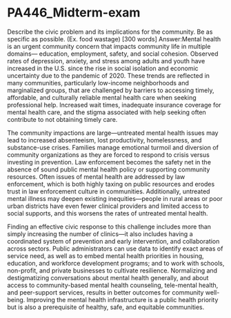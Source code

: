 # PA446_Midterm-exam
Describe the civic problem and its implications for the community. Be as
specific as possible.  (Ex. food wastage) [300 words]
Answer:Mental health is an urgent community concern that impacts community life in multiple domains— education, employment, safety, and social cohesion. Observed rates of depression, anxiety, and stress among adults and youth have increased in the U.S. since the rise in social isolation and economic uncertainty due to the pandemic of 2020. These trends are reflected in many communities, particularly low-income neighborhoods and marginalized groups, that are challenged by barriers to accessing timely, affordable, and culturally reliable mental health care when seeking professional help. Increased wait times, inadequate insurance coverage for mental health care, and the stigma associated with help seeking often contribute to not obtaining timely care.

The community impactions are large—untreated mental health issues may lead to increased absenteeism, lost productivity, homelessness, and substance-use crises. Families manage emotional turmoil and diversion of community organizations as they are forced to respond to crisis versus investing in prevention. Law enforcement becomes the safety net in the absence of sound public mental health policy or supporting community resources. Often issues of mental health are addressed by law enforcement, which is both highly taxing on public resources and erodes trust in law enforcement culture in communities. Additionally, untreated mental illness may deepen existing inequities—people in rural areas or poor urban districts have even fewer clinical providers and limited access to social supports, and this worsens the rates of untreated mental health.

Finding an effective civic response to this challenge includes more than simply increasing the number of clinics—it also includes having a coordinated system of prevention and early intervention, and collaboration across sectors. Public administrators can use data to identify exact areas of service need, as well as to embed mental health priorities in housing, education, and workforce development programs; and to work with schools, non-profit, and private businesses to cultivate resilience. Normalizing and destigmatizing conversations about mental health generally, and about access to community-based mental health counseling, tele-mental health, and peer-support services, results in better outcomes for community well-being. Improving the mental health infrastructure is a public health priority but is also a prerequisite of healthy, safe, and equitable communities.